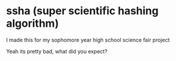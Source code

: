 # ssha (super scientific hashing algorithm)
I made this for my sophomore year high school science fair project

Yeah its pretty bad, what did you expect?
